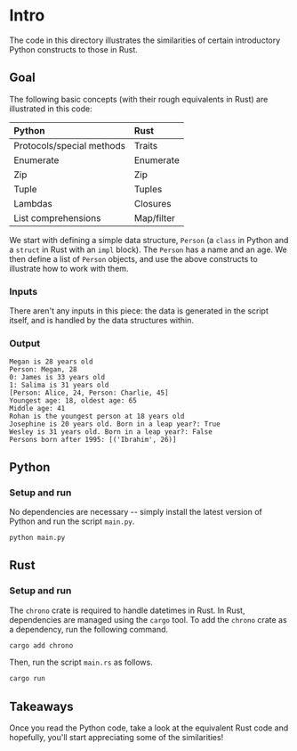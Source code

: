# Intro

The code in this directory illustrates the similarities of certain introductory Python constructs
to those in Rust.

## Goal

The following basic concepts (with their rough equivalents in Rust) are illustrated in this code:

Python | Rust
:--- | :---
Protocols/special methods | Traits
Enumerate | Enumerate
Zip | Zip
Tuple | Tuples
Lambdas | Closures
List comprehensions | Map/filter

We start with defining a simple data structure, `Person` (a `class` in Python and a `struct` in Rust with an `impl` block). The `Person` has a name and an age. We then
define a list of `Person` objects, and use the above constructs to illustrate how to work with
them.

### Inputs

There aren't any inputs in this piece: the data is generated in the script itself, and is handled
by the data structures within.

### Output

```console
Megan is 28 years old
Person: Megan, 28
0: James is 33 years old
1: Salima is 31 years old
[Person: Alice, 24, Person: Charlie, 45]
Youngest age: 18, oldest age: 65
Middle age: 41
Rohan is the youngest person at 18 years old
Josephine is 20 years old. Born in a leap year?: True
Wesley is 31 years old. Born in a leap year?: False
Persons born after 1995: [('Ibrahim', 26)]
```

## Python

### Setup and run

No dependencies are necessary -- simply install the latest version of Python and run the script
`main.py`.

```bash
python main.py
```

## Rust

### Setup and run

The `chrono` crate is required to handle datetimes in Rust. In Rust, dependencies are managed using
the `cargo` tool. To add the `chrono` crate as a dependency, run the following command.

```bash
cargo add chrono
```

Then, run the script `main.rs` as follows.

```bash
cargo run
```

## Takeaways

Once you read the Python code, take a look at the equivalent Rust code and hopefully, you'll start
appreciating some of the similarities!
